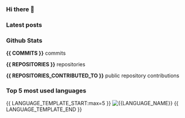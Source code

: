 ### Hi there 👋

### Latest posts
<!-- BLOGPOSTS:START -->
<!-- BLOGPOSTS:END -->

### Github Stats

**{{ COMMITS }}** commits

**{{ REPOSITORIES }}** repositories

**{{ REPOSITORIES_CONTRIBUTED_TO }}** public repository contributions

### Top 5 most used languages

{{ LANGUAGE_TEMPLATE_START:max=5 }}
![{{LANGUAGE_NAME}}](https://img.shields.io/static/v1?style=flat-square&label=%E2%A0%80&color=555&labelColor={{LANGUAGE_COLOR:uri}}&message={{LANGUAGE_NAME:uri}}%EF%B8%B1{{LANGUAGE_PERCENT:uri}}%25)
{{ LANGUAGE_TEMPLATE_END }}